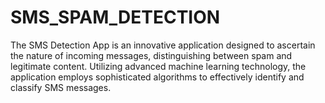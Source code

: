 # SMS_SPAM_DETECTION
The SMS Detection App is an innovative application designed to ascertain the nature of incoming messages, distinguishing between spam and legitimate content. Utilizing advanced machine learning technology, the application employs sophisticated algorithms to effectively identify and classify SMS messages.
